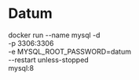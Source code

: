 # Datum

docker run --name mysql -d \
    -p 3306:3306 \
    -e MYSQL_ROOT_PASSWORD=datum \
    --restart unless-stopped \
    mysql:8